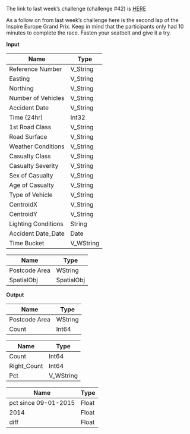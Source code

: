 ﻿The link to last week’s challenge (challenge #42) is  [HERE](https://community.alteryx.com/t5/Weekly-Challenge/Th-Weekly-Exercise-42-Ye-Inspire-Europe-2016-Grand-Prix-Lap-1/m-p/36596#M19)

As a follow on from last week’s challenge here is the second lap of the Inspire Europe Grand Prix. Keep in mind that the participants only had 10 minutes to complete the race. Fasten your seatbelt and give it a try.

**Input**


|        Name         |   Type    |
|---------------------|-----------|
| Reference Number    | V_String  |
| Easting             | V_String  |
| Northing            | V_String  |
| Number of Vehicles  | V_String  |
| Accident Date       | V_String  |
| Time (24hr)         | Int32     |
| 1st Road Class      | V_String  |
| Road Surface        | V_String  |
| Weather Conditions  | V_String  |
| Casualty Class      | V_String  |
| Casualty Severity   | V_String  |
| Sex of Casualty     | V_String  |
| Age of Casualty     | V_String  |
| Type of Vehicle     | V_String  |
| CentroidX           | V_String  |
| CentroidY           | V_String  |
| Lighting Conditions | String    |
| Accident Date_Date  | Date      |
| Time Bucket         | V_WString |




|     Name      |    Type    |
|---------------|------------|
| Postcode Area | WString    |
| SpatialObj    | SpatialObj |



**Output**


|     Name      |  Type   |
|---------------|---------|
| Postcode Area | WString |
| Count         | Int64   |




|    Name     |   Type    |
|-------------|-----------|
| Count       | Int64     |
| Right_Count | Int64     |
| Pct         | V_WString |




|        Name          | Type  |
|----------------------|-------|
| pct since 09-01-2015 | Float |
| 2014                 | Float |
| diff                 | Float |


